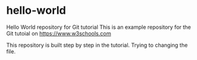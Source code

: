 # hello-world
Hello World repository for Git tutorial
This is an example repository for the Git tutoial on https://www.w3schools.com

This repository is built step by step in the tutorial.
Trying to changing the file.
